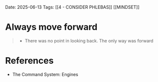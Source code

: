 Date: 2025-06-13
Tags: [[4 - CONSIDER PHLEBAS]] [[MINDSET]]


# Always move forward

>* There was no point in looking back. The only way was forward
# References
- The Command System: Engines 
 